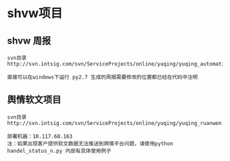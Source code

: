 # shvw项目 #
## shvw 周报 ##
	svn目录
	http://svn.intsig.com/svn/ServiceProjects/online/yuqing/yuqing_automatic_weekly
	
	直接可以在windows下运行 py2.7 生成的周报需要修改的位置都已经在代码中注明

## 舆情软文项目 ##
	svn目录
	http://svn.intsig.com/svn/ServiceProjects/online/yuqing/yuqing_ruanwen
	
	部署机器：10.117.68.163  
	注：如果出现客户提供软文数据无法推送到舆情平台问题，请使用python handel_status_n.py 内部有具体使用例子